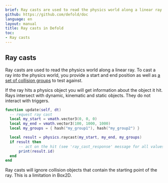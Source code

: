 ```yaml
---
brief: Ray casts are used to read the physics world along a linear ray. This manual explains how this works.
github: https://github.com/defold/doc
language: en
layout: manual
title: Ray casts in Defold
toc:
- Ray casts
---
```


## Ray casts

Ray casts are used to read the physics world along a linear ray. To cast a ray into the physics world, you provide a start and end position as well as [a set of collision groups](/manuals/physics-groups) to test against.

If the ray hits a physics object you will get information about the object it hit. Rays intersect with dynamic, kinematic and static objects. They do not interact with triggers.

```lua
function update(self, dt)
  -- request ray cast
  local my_start = vmath.vector3(0, 0, 0)
  local my_end = vmath.vector3(100, 1000, 1000)
  local my_groups = { hash("my_group1"), hash("my_group2") }

  local result = physics.raycast(my_start, my_end, my_groups)
  if result then
      -- act on the hit (see 'ray_cast_response' message for all values)
      print(result.id)
  end
end
```

<div class='sidenote' markdown='1'>
Ray casts will ignore collision objects that contain the starting point of the ray. This is a limitation in Box2D.
</div>